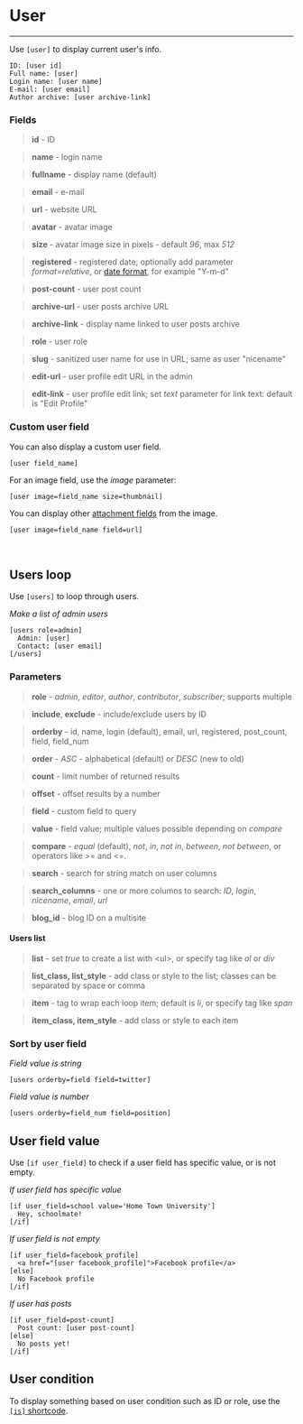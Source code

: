 
# User

---



Use `[user]` to display current user's info.

~~~
ID: [user id]
Full name: [user]
Login name: [user name]
E-mail: [user email]
Author archive: [user archive-link]
~~~



### Fields

> **id** - ID

> **name** - login name

> **fullname** - display name (default)

> **email** - e-mail

> **url** - website URL

> **avatar** - avatar image

> **size** - avatar image size in pixels - default *96*, max *512*

> **registered** - registered date; optionally add parameter *format=relative*, or [date format](https://codex.wordpress.org/Formatting_Date_and_Time), for example "Y-m-d"

> **post-count** - user post count

> **archive-url** - user posts archive URL

> **archive-link** - display name linked to user posts archive

> **role** - user role

> **slug** - sanitized user name for use in URL; same as user "nicename"

> **edit-url** - user profile edit URL in the admin

> **edit-link** - user profile edit link; set *text* parameter for link text: default is "Edit Profile"

### Custom user field

You can also display a custom user field.

~~~
[user field_name]
~~~

For an image field, use the *image* parameter:

~~~
[user image=field_name size=thumbnail]
~~~

You can display other [attachment fields](options-general.php?page=ccs_reference&tab=attach#attachment-fields) from the image.

~~~
[user image=field_name field=url]
~~~


&nbsp;

## Users loop

Use `[users]` to loop through users.

*Make a list of admin users*

~~~
[users role=admin]
  Admin: [user]
  Contact: [user email]
[/users]
~~~


### Parameters

> **role** - *admin*, *editor*, *author*, *contributor*, *subscriber*; supports multiple

> **include**, **exclude** - include/exclude users by ID

> **orderby** - id, name, login (default), email, url, registered, post_count, field, field_num

> **order** - *ASC* - alphabetical (default) or *DESC* (new to old)

> **count** - limit number of returned results

> **offset** - offset results by a number

> **field** - custom field to query

> **value** - field value; multiple values possible depending on *compare*

> **compare** - *equal* (default), *not*, *in*, *not in*, *between*, *not between*, or operators like >= and <=.

> **search** - search for string match on user columns

> **search_columns** - one or more columns to search: *ID*, *login*, *nicename*, *email*, *url*

> **blog_id** - blog ID on a multisite

#### Users list

> **list** - set *true* to create a list with &lt;ul&gt;, or specify tag like *ol* or *div*

> **list_class, list_style** - add class or style to the list; classes can be separated by space or comma

> **item** - tag to wrap each loop item; default is *li*, or specify tag like *span*

> **item_class, item_style** - add class or style to each item



### Sort by user field

*Field value is string*

~~~
[users orderby=field field=twitter]
~~~

*Field value is number*

~~~
[users orderby=field_num field=position]
~~~

## User field value



Use `[if user_field]` to check if a user field has specific value, or is not empty.


*If user field has specific value*

~~~
[if user_field=school value='Home Town University']
  Hey, schoolmate!
[/if]
~~~

*If user field is not empty*

~~~
[if user_field=facebook_profile]
  <a href="[user facebook_profile]">Facebook profile</a>
[else]
  No Facebook profile
[/if]
~~~

*If user has posts*

~~~
[if user_field=post-count]
  Post count: [user post-count]
[else]
  No posts yet!
[/if]
~~~

## User condition



To display something based on user condition such as ID or role, use the [`[is]` shortcode](options-general.php?page=ccs_reference&tab=is).
